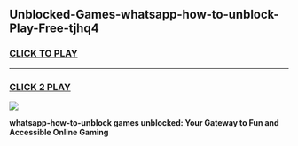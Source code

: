 
## Unblocked-Games-whatsapp-how-to-unblock-Play-Free-tjhq4
<h3>
<a href="https://premium76.site?title=whatsapp-how-to-unblock&ref=10A">CLICK TO PLAY</a></h3>
<hr>

<h3>
<a href="https://premium76.site?title=whatsapp-how-to-unblock&ref=10A">CLICK 2 PLAY</a>
  
</h3>

<a href="https://premium76.site?title=whatsapp-how-to-unblock&ref=10A"><img src="https://clearcache.store/games.png"></a>


**whatsapp-how-to-unblock games unblocked: Your Gateway to Fun and Accessible Online Gaming**
